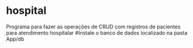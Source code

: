 # hospital
Programa para fazer as operações de CRUD com registros de pacientes para atendimento hospitalar
#Instale o banco de dados localizado na pasta App/db
